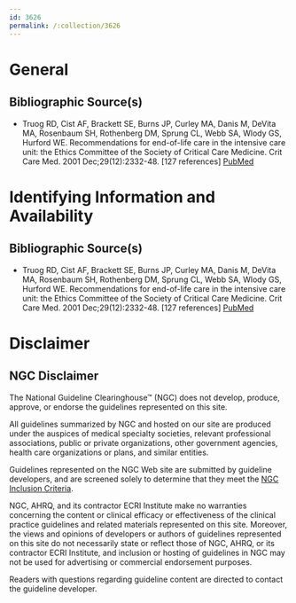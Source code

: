 ```yaml
---
id: 3626
permalink: /:collection/3626
---
```


# General

## Bibliographic Source(s)

- Truog RD, Cist AF, Brackett SE, Burns JP, Curley MA, Danis M, DeVita MA, Rosenbaum SH, Rothenberg DM, Sprung CL, Webb SA, Wlody GS, Hurford WE. Recommendations for end-of-life care in the intensive care unit: the Ethics Committee of the Society of Critical Care Medicine. Crit Care Med. 2001 Dec;29(12):2332-48. [127 references] [ PubMed ](http://www.ncbi.nlm.nih.gov/entrez/query.fcgi?cmd=Retrieve&db=pubmed&dopt=Abstract&list_uids=11801837)

# Identifying Information and Availability

## Bibliographic Source(s)

- Truog RD, Cist AF, Brackett SE, Burns JP, Curley MA, Danis M, DeVita MA, Rosenbaum SH, Rothenberg DM, Sprung CL, Webb SA, Wlody GS, Hurford WE. Recommendations for end-of-life care in the intensive care unit: the Ethics Committee of the Society of Critical Care Medicine. Crit Care Med. 2001 Dec;29(12):2332-48. [127 references] [ PubMed ](http://www.ncbi.nlm.nih.gov/entrez/query.fcgi?cmd=Retrieve&db=pubmed&dopt=Abstract&list_uids=11801837)

# Disclaimer

## NGC Disclaimer

The National Guideline Clearinghouse™ (NGC) does not develop, produce, approve, or endorse the guidelines represented on this site.

All guidelines summarized by NGC and hosted on our site are produced under the auspices of medical specialty societies, relevant professional associations, public or private organizations, other government agencies, health care organizations or plans, and similar entities.

Guidelines represented on the NGC Web site are submitted by guideline developers, and are screened solely to determine that they meet the [NGC Inclusion Criteria](/help-and-about/summaries/inclusion-criteria).

NGC, AHRQ, and its contractor ECRI Institute make no warranties concerning the content or clinical efficacy or effectiveness of the clinical practice guidelines and related materials represented on this site. Moreover, the views and opinions of developers or authors of guidelines represented on this site do not necessarily state or reflect those of NGC, AHRQ, or its contractor ECRI Institute, and inclusion or hosting of guidelines in NGC may not be used for advertising or commercial endorsement purposes.

Readers with questions regarding guideline content are directed to contact the guideline developer.

